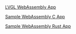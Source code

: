 [LVGL WebAssembly App](lvgl.html)

[Sample WebAssembly C App](test.html)

[Sample WebAssembly Rust App](test_rust.html)
